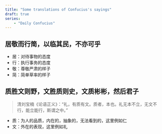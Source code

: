 ```yaml
---
title: "Some translations of Confucius's sayings"
draft: true
series:
    - "Daily Confucius"
---
```


## 居敬而行简，以临其民，不亦可乎

- 居：对待事物的态度
- 行：执行事务的态度
- 敬：尊敬严肃的样子
- 简：简单草率的样子

## 质胜文则野，文胜质则史，文质彬彬，然后君子
>
> 清刘宝楠《论语正义》：“礼，有质有文。质者，本也。礼无本不立，无文不行，能立能行，斯谓之中。”

- 质：为人的品质，内在的，抽象的，无法看到的，这里例如仁
- 文：外在的表现，这里例如礼
